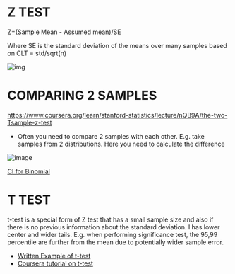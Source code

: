 # Z TEST

Z=(Sample Mean - Assumed mean)/SE

Where SE is the standard deviation of the means over many samples based on CLT = std/sqrt(n)


![img](https://www.six-sigma-material.com/images/xMeanComparisonTable.jpg.pagespeed.ic.ANRLAM5qed.jpg)


# COMPARING 2 SAMPLES 

https://www.coursera.org/learn/stanford-statistics/lecture/nQB9A/the-two-Tsample-z-test

+ Often you need to compare 2 samples with each other. E.g. take samples from 2 distributions. Here you need to calculate the difference

![image](https://user-images.githubusercontent.com/21141607/171132178-d7912a9f-e8bf-4a44-aeec-558c281fdabf.png)

[CI for Binomial](https://sigmazone.com/binomial-confidence-intervals/)

# T TEST 

 t-test is a special form of Z test that has a small sample size and also if there is no previous information about the standard deviation. I has lower center and wider tails. E.g. when performing significance test, the 95,99 percentile are further from the mean due to potentially wider sample error. 
 
 + [Written Example of t-test](https://www.scribbr.com/statistics/t-distribution/)
 + [Coursera tutorial on t-test](https://www.coursera.org/learn/stanford-statistics/lecture/jYVrt/the-t-test)
